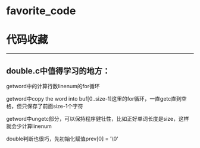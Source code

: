 favorite_code
=============

代码收藏
========
----------
double.c中值得学习的地方：
-------------------------


getword中的计算行数linenum的for循环

getword中copy the word into buf[0..size-1]这里的for循环，一直getc直到空格，但只保存了前面size-1个字符

getword中ungetc部分，可以保持程序健壮性，比如正好单词长度是size，这样就会少计算linenum

double判断也很巧，先初始化赋值prev[0] = '\0'

